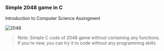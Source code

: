 ### Simple 2048 game in C
Introduction to Computer Science Assingment 

![2048](https://user-images.githubusercontent.com/105589541/168497588-f0729df3-ca91-43ba-a80b-a6f2c90231a0.png)

> Note: Simple C code of 2048 game without containing any functions. If you're new, you can try it to code without any programming skills
